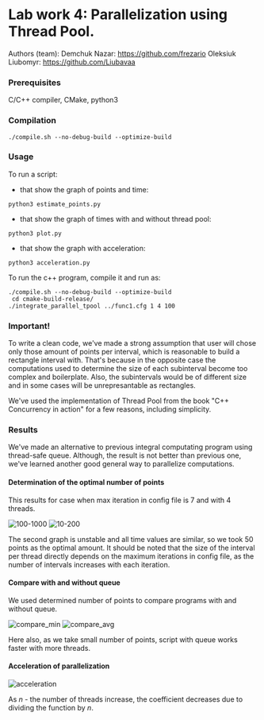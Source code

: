 # Lab work 4: Parallelization using Thread Pool.

Authors (team): 
Demchuk Nazar: https://github.com/frezario
Oleksiuk Liubomyr: https://github.com/Liubavaa

### Prerequisites

C/C++ compiler, CMake, python3

### Compilation

```
./compile.sh --no-debug-build --optimize-build
```

### Usage

To run a script:
- that show the graph of points and time:
```
python3 estimate_points.py
```
- that show the graph of times with and without thread pool:
```
python3 plot.py
```
- that show the graph with acceleration:

```
python3 acceleration.py
```
To run the c++ program, compile it and run as:

```
./compile.sh --no-debug-build --optimize-build
 cd cmake-build-release/
./integrate_parallel_tpool ../func1.cfg 1 4 100
```

### Important!

To write a clean code, we've made a strong assumption that user will chose only those amount of points per interval, which is reasonable to build a rectangle interval with. That's because in the opposite case the computations used to determine the size of each subinterval become too complex and boilerplate. Also, the subintervals would be of different size and in some cases will be unrepresantable as rectangles.

We've used the implementation of Thread Pool from the book "C++ Concurrency in action" for a few reasons, including simplicity.

### Results

We've made an alternative to previous integral computating program using thread-safe queue. Although, the result is not better than previous one, we've learned another good general way to parallelize computations.

#### Determination of the optimal number of points

This results for case when max iteration in config file is 7 and with 4 threads.

![100-1000](https://user-images.githubusercontent.com/92572643/224485078-f0a7e0c3-b94c-4c86-8005-9ca3778030f6.png)
![10-200](https://user-images.githubusercontent.com/92572643/224485137-b4d9d89c-288a-4304-86c5-033c1edc1cf4.png)

The second graph is unstable and all time values are similar, so we took 50 points as the optimal amount. It should be noted that the size of the interval per thread directly depends on the maximum iterations in config file, as the number of intervals increases with each iteration.

#### Compare with and without queue

We used determined number of points to compare programs with and without queue.

![compare_min](https://user-images.githubusercontent.com/92572643/224485416-4c0114b6-4e3f-40f7-be55-5a93cebca095.png)
![compare_avg](https://user-images.githubusercontent.com/92572643/224485426-522260eb-64e2-4420-a88b-ad68065c0bb7.png)

Here also, as we take small number of points, script with queue works faster with more threads.

#### Acceleration of parallelization

![acceleration](https://user-images.githubusercontent.com/92572643/224486170-35c4c187-68fc-4c04-96b8-1cbfeab6d749.png)

As $n$ - the number of threads increase, the coefficient decreases due to dividing the function by $n$.
